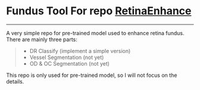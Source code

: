 # Fundus Tool For repo [RetinaEnhance](https://github.com/QtacierP/RetinaEnhanced)
----
A very simple repo for pre-trained model used to enhance retina fundus. There are mainly three parts:
> - DR Classify  (implement a simple version)
> - Vessel Segmentation (not yet)
>- OD & OC Segmentation (not yet)

This repo is only used for pre-trained model, so I will not focus on the details.



